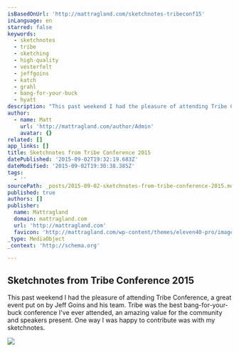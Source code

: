 ```yaml
---
isBasedOnUrl: 'http://mattragland.com/sketchnotes-tribeconf15'
inLanguage: en
starred: false
keywords:
  - sketchnotes
  - tribe
  - sketching
  - high-quality
  - vesterfelt
  - jeffgoins
  - katch
  - grahl
  - bang-for-your-buck
  - hyatt
description: "This past weekend I had the pleasure of attending Tribe Conference, a great event put on by Jeff Goins and his team. Tribe was the best bang-for-your-buck conference I've ever attended, an amazing value for the community and speakers present. One way I was happy to contribute was with my sketchnotes."
author:
  - name: Matt
    url: 'http://mattragland.com/author/Admin'
    avatar: {}
related: []
app_links: []
title: Sketchnotes from Tribe Conference 2015
datePublished: '2015-09-02T19:32:19.683Z'
dateModified: '2015-09-02T19:30:38.385Z'
tags:
  - ''
sourcePath: _posts/2015-09-02-sketchnotes-from-tribe-conference-2015.md
published: true
authors: []
publisher:
  name: Mattragland
  domain: mattragland.com
  url: 'http://mattragland.com'
  favicon: 'http://mattragland.com/wp-content/themes/eleven40-pro/images/favicon.ico'
_type: MediaObject
_context: 'http://schema.org'

---
```

<article style=""><h1>Sketchnotes from Tribe Conference 2015</h1><p>This past weekend I had the pleasure of attending Tribe Conference, a great event put on by Jeff Goins and his team. Tribe was the best bang-for-your-buck conference I've ever attended, an amazing value for the community and speakers present. One way I was happy to contribute was with my sketchnotes.</p></article>

![](https://the-grid-user-content.s3-us-west-2.amazonaws.com/5e848cfc-85eb-4262-b4ab-28dad5325bb4.jpg)